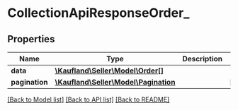 # CollectionApiResponseOrder_

## Properties
Name | Type | Description | Notes
------------ | ------------- | ------------- | -------------
**data** | [**\Kaufland\Seller\Model\Order[]**](Order.md) |  | 
**pagination** | [**\Kaufland\Seller\Model\Pagination**](Pagination.md) |  | [optional] 

[[Back to Model list]](../../README.md#documentation-for-models) [[Back to API list]](../../README.md#documentation-for-api-endpoints) [[Back to README]](../../README.md)


